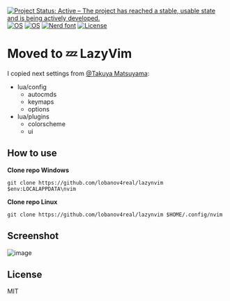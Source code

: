 [![Project Status: Active – The project has reached a stable, usable state and is being actively developed.](https://www.repostatus.org/badges/latest/active.svg)](https://www.repostatus.org/#active)
[![OS](https://img.shields.io/badge/OS-Windows-yellow.svg)](https://www.microsoft.com/en-us/windows?r=1)
[![OS](https://img.shields.io/badge/OS-Linux-yellow.svg)](https://www.linux.org/)
[![Nerd font](https://img.shields.io/badge/Nerd_font-JetBrainsMono-purple.svg)](https://www.jetbrains.com/lp/mono/)
[![License](https://img.shields.io/badge/License-MIT-blue.svg)](https://opensource.org/license/mit/)

# Moved to 💤 LazyVim

I copied next settings from [@Takuya Matsuyama](https://github.com/craftzdog):

- lua/config
  - autocmds
  - keymaps
  - options
- lua/plugins
  - colorscheme
  - ui

## How to use

**Clone repo Windows**

```shell
git clone https://github.com/lobanov4real/lazynvim $env:LOCALAPPDATA\nvim
```

**Clone repo Linux**

```shell
git clone https://github.com/lobanov4real/lazynvim $HOME/.config/nvim
```

## Screenshot

![image](https://github.com/lobanov4real/lazynvim/assets/110660329/507c168e-35a0-4bef-bf19-4713d9d1e19e)

## License

MIT
